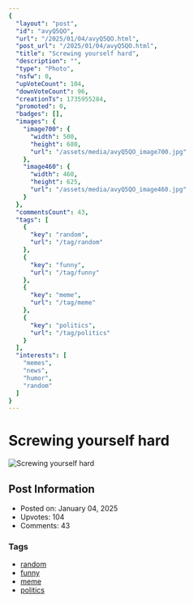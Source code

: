 ```yaml
---
{
  "layout": "post",
  "id": "avyQ5QO",
  "url": "/2025/01/04/avyQ5QO.html",
  "post_url": "/2025/01/04/avyQ5QO.html",
  "title": "Screwing yourself hard",
  "description": "",
  "type": "Photo",
  "nsfw": 0,
  "upVoteCount": 104,
  "downVoteCount": 96,
  "creationTs": 1735955284,
  "promoted": 0,
  "badges": [],
  "images": {
    "image700": {
      "width": 500,
      "height": 680,
      "url": "/assets/media/avyQ5QO_image700.jpg"
    },
    "image460": {
      "width": 460,
      "height": 625,
      "url": "/assets/media/avyQ5QO_image460.jpg"
    }
  },
  "commentsCount": 43,
  "tags": [
    {
      "key": "random",
      "url": "/tag/random"
    },
    {
      "key": "funny",
      "url": "/tag/funny"
    },
    {
      "key": "meme",
      "url": "/tag/meme"
    },
    {
      "key": "politics",
      "url": "/tag/politics"
    }
  ],
  "interests": [
    "memes",
    "news",
    "humor",
    "random"
  ]
}
---
```


# Screwing yourself hard

![Screwing yourself hard](/assets/media/avyQ5QO_image700.jpg)

## Post Information

- Posted on: January 04, 2025
- Upvotes: 104
- Comments: 43

### Tags

- [random](/tag/random)
- [funny](/tag/funny)
- [meme](/tag/meme)
- [politics](/tag/politics)
